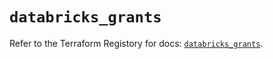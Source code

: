 # `databricks_grants`

Refer to the Terraform Registory for docs: [`databricks_grants`](https://www.terraform.io/docs/providers/databricks/r/grants).
